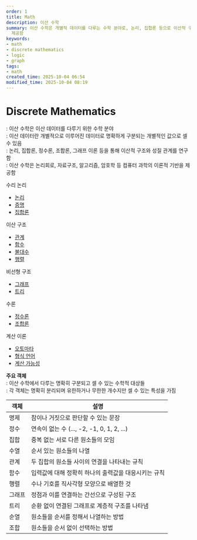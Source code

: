```yaml
---
order: 1
title: Math
description: 이산 수학
summary: 이산 수학은 개별적 데이터를 다루는 수학 분야로, 논리, 집합론 등으로 이산적 구조와 성질을 연구하여 컴퓨터 과학의 이론적 기반을
  제공함
keywords:
- math
- discrete mathematics
- logic
- graph
tags:
- math
created_time: 2025-10-04 06:54
modified_time: 2025-10-04 08:19
---
```


# Discrete Mathematics
: 이산 수학은 이산 데이터를 다루기 위한 수학 분야  
: 이산 데이터란 개별적으로 이루어진 데이터로 명확하게 구분되는 개별적인 값으로 셀 수 있음  
: 논리, 집합론, 정수론, 조합론, 그래프 이론 등을 통해 이산적 구조와 성질 관계를 연구함  
: 이산 수학은 논리회로, 자료구조, 알고리즘, 암호학 등 컴퓨터 과학의 이론적 기반을 제공함  

수리 논리
- [논리](./logic.md)
- [증명](./proof.md)
- [집합론](./set-theory.md)

이산 구조
- [관계](./relation.md)
- [함수](./function.md)
- [불대수](./boolean-algebra.md)
- [행렬](./matrix.md)

비선형 구조
- [그래프](./graph.md)
- [트리](./tree.md)

수론
- [정수론](./number-theory.md)
- [조합론](./combinatorics.md)

계산 이론
- [오토마타](./automata.md)
- [형식 언어](./formal-language.md)
- [계산 가능성](./computability.md)


**주요 객체**  
: 이산 수학에서 다루는 명확히 구분되고 셀 수 있는 수학적 대상들  
: 각 객체는 명확히 분리되며 유한하거나 무한한 개수지만 셀 수 있는 특성을 가짐  

객체 | 설명
---|---
명제 | 참이나 거짓으로 판단할 수 있는 문장
정수 | 연속이 없는 수 (..., -2, -1, 0, 1, 2, ...)
집합 | 중복 없는 서로 다른 원소들의 모임
수열 | 순서 있는 원소들의 나열
관계 | 두 집합의 원소들 사이의 연결을 나타내는 규칙
함수 | 입력값에 대해 정확히 하나의 출력값을 대응시키는 규칙
행렬 | 수나 기호를 직사각형 모양으로 배열한 것
그래프 | 정점과 이를 연결하는 간선으로 구성된 구조
트리 | 순환 없이 연결된 그래프로 계층적 구조를 나타냄
순열 | 원소들을 순서를 정해서 나열하는 방법
조합 | 원소들을 순서 없이 선택하는 방법